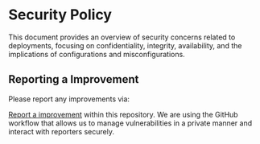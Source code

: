 # Security Policy

This document provides an overview of security concerns related to deployments, focusing on confidentiality, integrity, availability, and the implications of configurations and misconfigurations.

## Reporting a Improvement

Please report any improvements via:

[Report a improvement](https://github.com/ammnt/freenginx/issues/new")
within this repository. We are using the GitHub workflow that allows us to manage vulnerabilities in a private manner and interact with reporters securely.
